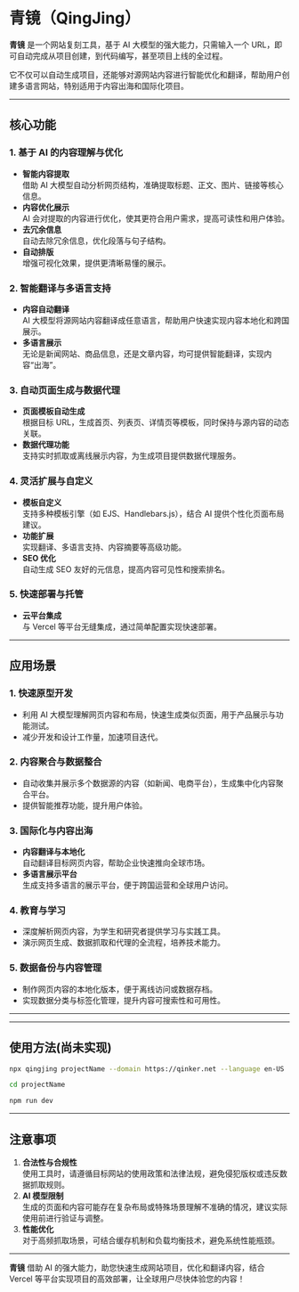 # 青镜（QingJing）

**青镜** 是一个网站复刻工具，基于 AI 大模型的强大能力，只需输入一个 URL，即可自动完成从项目创建，到代码编写，甚至项目上线的全过程。

它不仅可以自动生成项目，还能够对源网站内容进行智能优化和翻译，帮助用户创建多语言网站，特别适用于内容出海和国际化项目。

---

## 核心功能

### 1. 基于 AI 的内容理解与优化
- **智能内容提取**  
  借助 AI 大模型自动分析网页结构，准确提取标题、正文、图片、链接等核心信息。
- **内容优化展示**  
  AI 会对提取的内容进行优化，使其更符合用户需求，提高可读性和用户体验。
- **去冗余信息**  
  自动去除冗余信息，优化段落与句子结构。
- **自动排版**  
  增强可视化效果，提供更清晰易懂的展示。

### 2. 智能翻译与多语言支持
- **内容自动翻译**  
  AI 大模型将源网站内容翻译成任意语言，帮助用户快速实现内容本地化和跨国展示。
- **多语言展示**  
  无论是新闻网站、商品信息，还是文章内容，均可提供智能翻译，实现内容“出海”。

### 3. 自动页面生成与数据代理
- **页面模板自动生成**  
  根据目标 URL，生成首页、列表页、详情页等模板，同时保持与源内容的动态关联。
- **数据代理功能**  
  支持实时抓取或离线展示内容，为生成项目提供数据代理服务。

### 4. 灵活扩展与自定义
- **模板自定义**  
  支持多种模板引擎（如 EJS、Handlebars.js），结合 AI 提供个性化页面布局建议。
- **功能扩展**  
  实现翻译、多语言支持、内容摘要等高级功能。
- **SEO 优化**  
  自动生成 SEO 友好的元信息，提高内容可见性和搜索排名。

### 5. 快速部署与托管
- **云平台集成**  
  与 Vercel 等平台无缝集成，通过简单配置实现快速部署。

---

## 应用场景

### 1. 快速原型开发
- 利用 AI 大模型理解网页内容和布局，快速生成类似页面，用于产品展示与功能测试。
- 减少开发和设计工作量，加速项目迭代。

### 2. 内容聚合与数据整合
- 自动收集并展示多个数据源的内容（如新闻、电商平台），生成集中化内容聚合平台。
- 提供智能推荐功能，提升用户体验。

### 3. 国际化与内容出海
- **内容翻译与本地化**  
  自动翻译目标网页内容，帮助企业快速推向全球市场。
- **多语言展示平台**  
  生成支持多语言的展示平台，便于跨国运营和全球用户访问。

### 4. 教育与学习
- 深度解析网页内容，为学生和研究者提供学习与实践工具。
- 演示网页生成、数据抓取和代理的全流程，培养技术能力。

### 5. 数据备份与内容管理
- 制作网页内容的本地化版本，便于离线访问或数据存档。
- 实现数据分类与标签化管理，提升内容可搜索性和可用性。

---


---

## 使用方法(尚未实现)
```bash
npx qingjing projectName --domain https://qinker.net --language en-US

cd projectName

npm run dev

```

---

## 注意事项

1. **合法性与合规性**  
   使用工具时，请遵循目标网站的使用政策和法律法规，避免侵犯版权或违反数据抓取规则。
2. **AI 模型限制**  
   生成的页面和内容可能存在复杂布局或特殊场景理解不准确的情况，建议实际使用前进行验证与调整。
3. **性能优化**  
   对于高频抓取场景，可结合缓存机制和负载均衡技术，避免系统性能瓶颈。

---

**青镜** 借助 AI 的强大能力，助您快速生成网站项目，优化和翻译内容，结合 Vercel 等平台实现项目的高效部署，让全球用户尽快体验您的内容！
